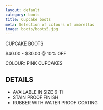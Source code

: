 ```yaml
---
layout: default
category: boots
title: Cupcake boots
meta: Selection of colours of umbrellas
image: boots/boots5.jpg
---
```


CUPCAKE BOOTS

$40.00 - $30.00 @ 10% OFF 

COLOUR: PINK CUPCAKES

## DETAILS 

- AVAILABLE IN SIZE 6-11
- STAIN PROOF FINISH
- RUBBER WITH WATER PROOF COATING
